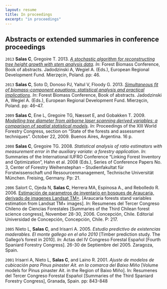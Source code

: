 ```yaml
---
layout: resume
title: In proceedings 
excerpt: "in proceedings"
---
```



## Abstracts or extended summaries in conference proceedings



`2013`
**Salas C**, Gregoire T. 2013.
[*A stochastic algorithm for reconstructing tree height growth with stem analysis data*](/myPubs/2013Forest_Biomass_Conference_abstracts.pdf).
*In*: Forest Biomass Conference, Book of abstracts. Jadodzinski A, Wegiel A. (Eds.), European Regional Development Fund. Mierzęcin, Poland. pp: 46.

`2013`
**Salas C**, Soto D, Donoso PJ, Yaitul V, Floody G. 2013.
[*Simultaneous fit of biomass-component equations: statistical analysis and practical implications*](/myPubs/2013Forest_Biomass_Conference_abstracts.pdf).
*In*: Forest Biomass Conference, Book of abstracts. Jadodzinski A, Wegiel A. (Eds.), European Regional Development Fund. Mierzęcin, Poland. pp: 46–47.

`2009`
**Salas C**, Ene L, Gregoire TG, Næsset E, and Gobakken T. 2009. [*Modelling tree diameter from airborne laser scanning
derived variables: a comparison of spatial statistical models*](/myPubs/2009lidarSpatStat_WFC.pdf). *In*: Proceedings of the XIII World Forestry Congress,
section on “State of the forests and assessment techniques”. October 22, 2009. Buenos Aires, Argentina. 16 p.

`2008`
**Salas C**, Gregoire TG. 2008. *Statistical analysis of ratio estimators with measurement error in the auxiliary variate: a forestry application*. *In*: Summaries of the International IUFRO Conference “Linking Forest Inventory and Optimization”, Hahn et al. 2008 (Eds.), Series of Conference Papers No. 3, Center of Forestry Weihenstephan – Studienfakultat für Forstwissenschaft und Ressourcenmanagement, Technische Universität München. Freising, Germany. Pp: 21.

`2006`
Salort C, Ojeda N, **Salas C**, Herrera MA, Espinosa A., and Rebolledo R. 2006. [Estimación de parametros de inventario en bosques de Araucaria, derivado de
imagenes Landsat TM+](/myPubs/2006landsatConChiFor.pdf). [Araucaria forests stand variables estimation from Landsat TM+ images]. *In*: Resumenes del Tercer Congreso Chileno de Ciencias Forestales [Summaries of the Third Chilean forest science congress], November 28-30, 2006. Concepción, Chile. Editorial Universidad
de Concepción, Concepción, Chile. P: 217.

`2005`
Nieto L, **Salas C**, and Irisarri A. 2005. *Estudio predictivo de existencias maderables. El monte gallego en el año 2010* [Timber prediction study. The Gallego’s forest in 2010]. *In*: Actas del IV Congreso Forestal Español [Fourth Spaniard Forestry Congress]. 26-30 de Septiembre del 2005. Zaragoza, Spain.

`2001`
Irisarri A, Nieto L, **Salas C**, and Laino R. 2001. *Ajuste de modelos de cubicación para Pinus pinaster Ait. en la comarca del Baixo Miño* [Volume models for Pinus pinaster Ait. in the Region of Baixo Miño]. In: Resumenes del Tercer Congreso Forestal Español [Summaries of the Third Spaniard Forestry Congress], Granada, Spain. pp: 843-848 



<!-- ### Footer
ponce 17 `doi:10.3390/f8090329`
salas10 http://rchn.biologiachile.cl/pdfs/2010/3/Soto_et_al_2010.pdf
salas06 /myPubs/2006xylofagos_RebolledoSalas_Bosque.pdf
salas05 pinaster /myPubs/2005volPinaster_Quebracho.pdf
salas05 /myPubs/2005relascope_Bosque.pdf
salas02 /myPubs/2002ajuvolrolali_Bosque.pdf
Last updated: August 2020 -->
